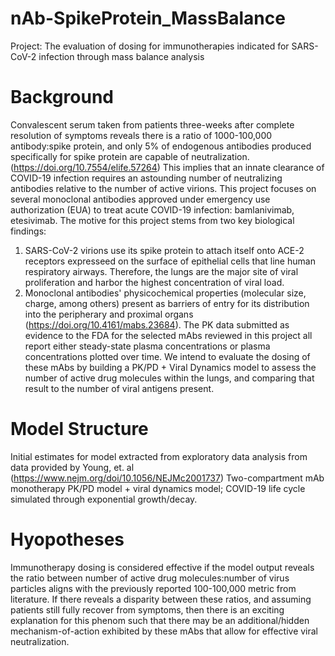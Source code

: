 # nAb-SpikeProtein_MassBalance
Project: The evaluation of dosing for immunotherapies indicated for SARS-CoV-2 infection through mass balance analysis 

# Background
Convalescent serum taken from patients three-weeks after complete resolution of symptoms reveals there is a ratio of 1000-100,000 antibody:spike protein, and only 5% of endogenous antibodies produced specifically for spike protein are capable of neutralization. (https://doi.org/10.7554/elife.57264)   This implies that an innate clearance of COVID-19 infection requires an astounding number of neutralizing antibodies relative to the number of active virions. 
This project focuses on several monoclonal antibodies approved under emergency use authorization (EUA) to treat acute COVID-19 infection: bamlanivimab, etesivimab. The motive for this project stems from two key biological findings: 
  1. SARS-CoV-2 virions use its spike protein to attach itself onto ACE-2 receptors expresseed on the surface of epithelial cells that line human respiratory airways. Therefore, the lungs are the major site of viral proliferation and harbor the highest concentration of viral load. 
  2. Monoclonal antibodies' physicochemical properties (molecular size, charge, among others) present as barriers of entry for its distribution into the peripherary and proximal organs (https://doi.org/10.4161/mabs.23684).
The PK data submitted as evidence to the FDA for the selected mAbs reviewed in this project all report either steady-state plasma concentrations or plasma concentrations plotted over time. We intend to evaluate the dosing of these mAbs by building a PK/PD + Viral Dynamics model to assess the number of active drug molecules within the lungs, and comparing that result to the number of viral antigens present.


# Model Structure
Initial estimates for model extracted from exploratory data analysis from data provided by Young, et. al (https://www.nejm.org/doi/10.1056/NEJMc2001737)
Two-compartment mAb monotherapy PK/PD model + viral dynamics model; COVID-19 life cycle simulated through exponential growth/decay. 


# Hyopotheses
Immunotherapy dosing is considered effective if the model output reveals the ratio between number of active drug molecules:number of virus particles aligns with the previously reported 100-100,000 metric from literature.   If there reveals a disparity between these ratios, and assuming patients still fully recover from symptoms, then there is an exciting explanation for this phenom such that there may be an additional/hidden mechanism-of-action exhibited by these mAbs that allow for effective viral neutralization. 
